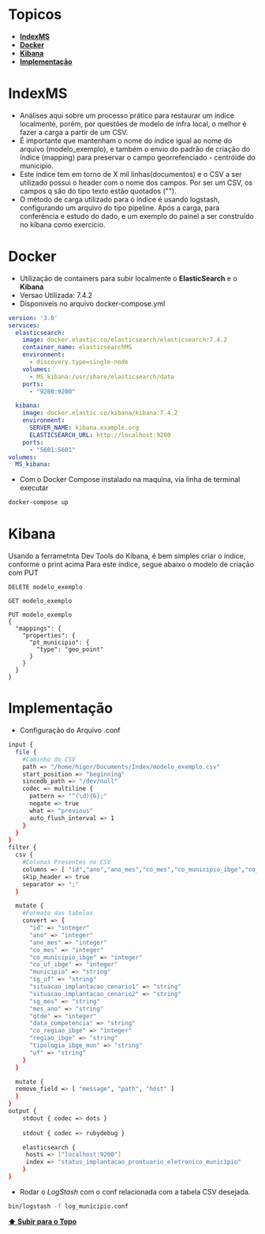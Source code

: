 
# Topicos 
- **[IndexMS](#IndexMS)**
- **[Docker](#Docker)**
- **[Kibana](#Kibana)**
- **[Implementação](#Implementação)**

# IndexMS 

- Análises aqui sobre um processo prático para restaurar um índice localmente, porém, por questões de modelo de infra local, o melhor é fazer a carga a partir de um CSV.
-  É importante que mantenham o nome do índice igual ao nome do arquivo (modelo_exemplo), e também o envio do padrão de criação do índice (mapping) para preservar o campo georrefenciado - centróide do municipío. 
- Este índice tem em torno de X mil linhas(documentos) e o CSV a ser utilizado possui o header com o nome dos campos. Por ser um CSV, os campos q são do tipo texto estão quotados ("").  
- O método de carga utilizado para o índice é usando logstash, configurando um arquivo do tipo pipeline. Após a carga, para conferência  e estudo do dado, e um exemplo do painel a ser construído no kibana como exercício.

# Docker

- Utilização de containers para subir localmente o __ElasticSearch__ e o __Kibana__ 
- Versao Utilizada: 7.4.2 
- Disponiveis no arquivo docker-compose.yml

``` yml
version: '3.0'
services:
  elasticsearch:
    image: docker.elastic.co/elasticsearch/elasticsearch:7.4.2
    container_name: elasticsearchMS
    environment:
      - discovery.type=single-node
    volumes:
      - MS_kibana:/usr/share/elasticsearch/data
    ports:
      - "9200:9200"

  kibana:
    image: docker.elastic.co/kibana/kibana:7.4.2
    environment:
      SERVER_NAME: kibana.example.org
      ELASTICSEARCH_URL: http://localhost:9200
    ports:
      - "5601:5601"
volumes:
  MS_kibana:
```

- Com o Docker Compose instalado na maquina, via linha de terminal executar 
``` sh 
docker-compose up
```





# Kibana

Usando a ferrametnta Dev Tools do Kibana, é bem simples criar o índice, conforme o print acima
Para este índice, segue abaixo o modelo de criação com PUT

``` http 
DELETE modelo_exemplo

GET modelo_exemplo

PUT modelo_exemplo
{
  "mappings": {
    "properties": {
      "pt_municipio": {
        "type": "geo_point"
      }
    }
  }
}

```

# Implementação

- Configuração do Arquivo  .conf

```sh
input {
  file {
    #Caminho do CSV 
    path => "/home/higor/Documents/Index/modelo_exemplo.csv"
    start_position => "beginning"
    sincedb_path => "/dev/null"
    codec => multiline {
      pattern => "^(\d){6};"
      negate => true
      what => "previous"
      auto_flush_interval => 1
    }
  }
}
filter {
  csv {
    #Colunas Presentes no CSV
    columns => [ "id","ano","ano_mes","co_mes","co_municipio_ibge","co_uf_ibge","municipio","sg_uf","situacao_implantacao_cenario1","situacao_implantacao_cenario2","sg_mes","mes_ano","qtde","data_competencia","pt_municipio","co_regiao_ibge","regiao_ibge","tipologia_ibge_mun","uf"]
    skip_header => true
    separator => ";"
  }

  mutate {
    #Formato das tabelas
    convert => {
      "id" => "integer"
      "ano" => "integer"
      "ano_mes" => "integer"
      "co_mes" => "integer"
      "co_municipio_ibge" => "integer"
      "co_uf_ibge" => "integer"
      "municipio" => "string"
      "sg_uf" => "string"
      "situacao_implantacao_cenario1" => "string"
      "situacao_implantacao_cenario2" => "string"
      "sg_mes" => "string"
      "mes_ano" => "string"
      "qtde" => "integer"
      "data_competencia" => "string"
      "co_regiao_ibge" => "integer"
      "regiao_ibge" => "string"
      "tipologia_ibge_mun" => "string"
      "uf" => "string"
    }
  }

  mutate {
  remove_field => [ "message", "path", "host" ]
  }
}
output {
    stdout { codec => dots }
    
    stdout { codec => rubydebug }

    elasticsearch {
     hosts => ["localhost:9200"]
     index => "status_implantacao_prontuario_eletronico_municipio"
    }
}
```


- Rodar o *LogStash* com o conf relacionada com a tabela CSV desejada.


 ```sh 
 bin/logstash -f log_municipio.conf
 ```

**[⬆ Subir para o Topo](#Topicos)**




